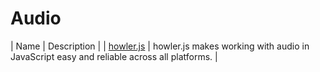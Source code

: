 # Audio

| Name | Description |
| [howler.js](https://howlerjs.com/) | howler.js makes working with audio in JavaScript easy and reliable across all platforms. |